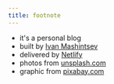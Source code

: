 ```yaml
---
title: footnote
---
```


* it's a personal blog
* built by [Ivan Mashintsev](https://github.com/mashintsev)
* delivered by [Netlify](https://www.netlify.com/)
* photos from [unsplash.com](https://unsplash.com)
* graphic from [pixabay.com](https://pixabay.com)
